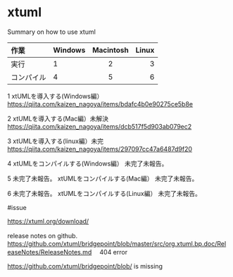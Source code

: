 # xtuml
Summary on how to use xtuml


|作業| Windows | Macintosh | Linux |
|:---|:---|:---:|---:|
|実行|1 |2 |3 |
|コンパイル|4 |5 |6 |

1
xtUMLを導入する(Windows編）
https://qiita.com/kaizen_nagoya/items/bdafc4b0e90275ce5b8e

2
xtUMLを導入する(Mac編）未解決
https://qiita.com/kaizen_nagoya/items/dcb517f5d903ab079ec2

3
xtUMLを導入する(linux編）未完
https://qiita.com/kaizen_nagoya/items/297097cc47a6487d9f20

4
xtUMLをコンパイルする(Windows編）
未完了未報告。

5
未完了未報告。
xtUMLをコンパイルする(Mac編）
未完了未報告。

6
未完了未報告。
xtUMLをコンパイルする(Linux編）
未完了未報告。



#issue

https://xtuml.org/download/

release notes on github.　
https://github.com/xtuml/bridgepoint/blob/master/src/org.xtuml.bp.doc/ReleaseNotes/ReleaseNotes.md
　404 error

https://github.com/xtuml/bridgepoint/blob/ is missing

